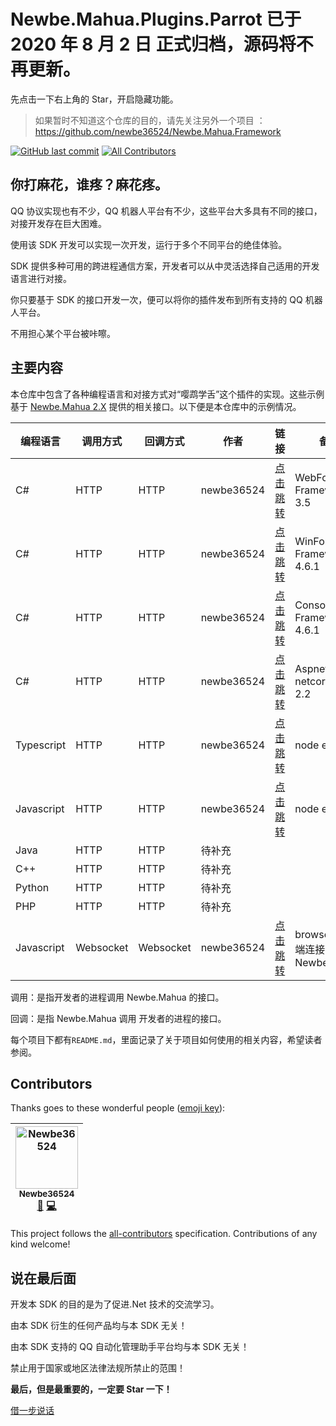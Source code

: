 # Newbe.Mahua.Plugins.Parrot 已于 2020 年 8 月 2 日 正式归档，源码将不再更新。

先点击一下右上角的 Star，开启隐藏功能。

> 如果暂时不知道这个仓库的目的，请先关注另外一个项目 ： <https://github.com/newbe36524/Newbe.Mahua.Framework>

[![GitHub last commit](https://img.shields.io/github/last-commit/Newbe36524/Newbe.Mahua.Plugins.Parrot.svg?style=flat-square)]()
[![All Contributors](https://img.shields.io/badge/all_contributors-1-orange.svg?style=flat-square)](#contributors)

## 你打麻花，谁疼？麻花疼。

QQ 协议实现也有不少，QQ 机器人平台有不少，这些平台大多具有不同的接口，对接开发存在巨大困难。

使用该 SDK 开发可以实现一次开发，运行于多个不同平台的绝佳体验。

SDK 提供多种可用的跨进程通信方案，开发者可以从中灵活选择自己适用的开发语言进行对接。

你只要基于 SDK 的接口开发一次，便可以将你的插件发布到所有支持的 QQ 机器人平台。

不用担心某个平台被咔嚓。

## 主要内容

本仓库中包含了各种编程语言和对接方式对“嘤鹉学舌”这个插件的实现。这些示例基于 [Newbe.Mahua 2.X](https://github.com/newbe36524/Newbe.Mahua.Framework) 提供的相关接口。以下便是本仓库中的示例情况。

| 编程语言   | 调用方式  | 回调方式  | 作者       | 链接                                                                                                                    | 备注                           |
| ---------- | --------- | --------- | ---------- | ----------------------------------------------------------------------------------------------------------------------- | ------------------------------ |
| C#         | HTTP      | HTTP      | newbe36524 | [点击跳转](https://github.com/newbe36524/Newbe.Mahua.Plugins.Parrot/tree/master/src/CSharp/Http/WebFormNET35)           | WebForm Framework 3.5          |
| C#         | HTTP      | HTTP      | newbe36524 | [点击跳转](https://github.com/newbe36524/Newbe.Mahua.Plugins.Parrot/tree/master/src/CSharp/Http/WinFormNET461)          | WinForm Framework 4.6.1        |
| C#         | HTTP      | HTTP      | newbe36524 | [点击跳转](https://github.com/newbe36524/Newbe.Mahua.Plugins.Parrot/tree/master/src/CSharp/Http/ConsoleNET461)          | Console Framework 4.6.1        |
| C#         | HTTP      | HTTP      | newbe36524 | [点击跳转](https://github.com/newbe36524/Newbe.Mahua.Plugins.Parrot/tree/master/src/CSharp/Http/AspnetCoreNetCoreApp22) | Aspnetcore netcoreapp 2.2      |
| Typescript | HTTP      | HTTP      | newbe36524 | [点击跳转](https://github.com/newbe36524/Newbe.Mahua.Plugins.Parrot/tree/master/src/Typescipt/Http/NodeExpress)         | node express                   |
| Javascript | HTTP      | HTTP      | newbe36524 | [点击跳转](https://github.com/newbe36524/Newbe.Mahua.Plugins.Parrot/tree/master/src/Javascript/Http/NodeExpress)        | node express                   |
| Java       | HTTP      | HTTP      | 待补充     |                                                                                                                         |                                |
| C++        | HTTP      | HTTP      | 待补充     |                                                                                                                         |                                |
| Python     | HTTP      | HTTP      | 待补充     |                                                                                                                         |                                |
| PHP        | HTTP      | HTTP      | 待补充     |                                                                                                                         |                                |
| Javascript | Websocket | Websocket | newbe36524 | [点击跳转](https://github.com/newbe36524/Newbe.Mahua.Plugins.Parrot/tree/master/src/Javascript/Websocket/Broswer)       | browser 客户端连接 Newbe.Mahua |

调用：是指开发者的进程调用 Newbe.Mahua 的接口。

回调：是指 Newbe.Mahua 调用 开发者的进程的接口。

每个项目下都有`README.md`，里面记录了关于项目如何使用的相关内容，希望读者参阅。

## Contributors

Thanks goes to these wonderful people ([emoji key](https://github.com/kentcdodds/all-contributors#emoji-key)):

<!-- ALL-CONTRIBUTORS-LIST:START - Do not remove or modify this section -->
<!-- prettier-ignore -->
| [<img src="https://avatars1.githubusercontent.com/u/7685462?v=4" width="100px;" alt="Newbe36524"/><br /><sub><b>Newbe36524</b></sub>](http://www.newbe.pro)<br />[📖](https://github.com/newbe36524/Newbe.Mahua.Framework/commits?author=newbe36524 "Documentation") [💻](https://github.com/newbe36524/Newbe.Mahua.Framework/commits?author=newbe36524 "Code") |
| :---: |

<!-- ALL-CONTRIBUTORS-LIST:END -->

This project follows the [all-contributors](https://github.com/kentcdodds/all-contributors) specification. Contributions of any kind welcome!

## 说在最后面

开发本 SDK 的目的是为了促进.Net 技术的交流学习。

由本 SDK 衍生的任何产品均与本 SDK 无关！

由本 SDK 支持的 QQ 自动化管理助手平台均与本 SDK 无关！

禁止用于国家或地区法律法规所禁止的范围！

**最后，但是最重要的，一定要 Star 一下！**

[借一步说话](http://www.newbe.pro/donate.html)

